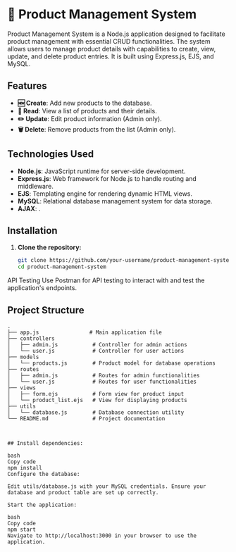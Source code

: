 # 🛒 Product Management System

Product Management System is a Node.js application designed to facilitate product management with essential CRUD functionalities. The system allows users to manage product details with capabilities to create, view, update, and delete product entries. It is built using Express.js, EJS, and MySQL.

## Features

- **🆕 Create**: Add new products to the database.
- **📄 Read**: View a list of products and their details.
- **✏️ Update**: Edit product information (Admin only).
- **🗑️ Delete**: Remove products from the list (Admin only).

## Technologies Used

- **Node.js**: JavaScript runtime for server-side development.
- **Express.js**: Web framework for Node.js to handle routing and middleware.
- **EJS**: Templating engine for rendering dynamic HTML views.
- **MySQL**: Relational database management system for data storage.
- **AJAX**: .

## Installation

1. **Clone the repository:**

   ```bash
   git clone https://github.com/your-username/product-management-system.git
   cd product-management-system


API Testing
Use Postman for API testing to interact with and test the application's endpoints.

## Project Structure

```plaintext
.
├── app.js                # Main application file
├── controllers
│   ├── admin.js           # Controller for admin actions
│   └── user.js            # Controller for user actions
├── models
│   └── products.js        # Product model for database operations
├── routes
│   ├── admin.js           # Routes for admin functionalities
│   └── user.js            # Routes for user functionalities
├── views
│   ├── form.ejs           # Form view for product input
│   └── product_list.ejs   # View for displaying products
├── utils
│   └── database.js        # Database connection utility
└── README.md              # Project documentation



## Install dependencies:

bash
Copy code
npm install
Configure the database:

Edit utils/database.js with your MySQL credentials. Ensure your database and product table are set up correctly.

Start the application:

bash
Copy code
npm start
Navigate to http://localhost:3000 in your browser to use the application.

